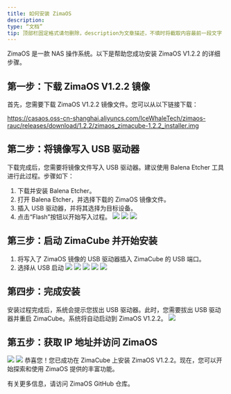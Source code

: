 ```yaml
---
title: 如何安装 ZimaOS
description:
type: “文档”
tip: 顶部栏固定格式请勿删除，description为文章描述，不填时将截取内容最前一段文字
---
```

ZimaOS 是一款 NAS 操作系统。以下是帮助您成功安装 ZimaOS V1.2.2 的详细步骤。

## 第一步：下载 ZimaOS V1.2.2 镜像
首先，您需要下载 ZimaOS V1.2.2 镜像文件。您可以从以下链接下载：

https://casaos.oss-cn-shanghai.aliyuncs.com/IceWhaleTech/zimaos-rauc/releases/download/1.2.2/zimaos_zimacube-1.2.2_installer.img

## 第二步：将镜像写入 USB 驱动器
下载完成后，您需要将镜像文件写入 USB 驱动器。建议使用 Balena Etcher 工具进行此过程。步骤如下：

1. 下载并安装 Balena Etcher。
2. 打开 Balena Etcher，并选择下载的 ZimaOS 镜像文件。
3. 插入 USB 驱动器，并将其选择为目标设备。
4. 点击“Flash”按钮以开始写入过程。
![](https://manage.icewhale.io/api/static/docs/1722420534282_image.png)
![](https://manage.icewhale.io/api/static/docs/1722420544771_image.png)
![](https://manage.icewhale.io/api/static/docs/1722420558005_image.png)
## 第三步：启动 ZimaCube 并开始安装
1. 将写入了 ZimaOS 镜像的 USB 驱动器插入 ZimaCube 的 USB 端口。
2. 选择从 USB 启动
![](https://manage.icewhale.io/api/static/docs/1722420609193_image.png)
![](https://manage.icewhale.io/api/static/docs/1722420617802_image.png)
![](https://manage.icewhale.io/api/static/docs/1722420630615_image.png)
![](https://manage.icewhale.io/api/static/docs/1722420644847_image.png)
![](https://manage.icewhale.io/api/static/docs/1722420663108_image.png)
## 第四步：完成安装
安装过程完成后，系统会提示您拔出 USB 驱动器。此时，您需要拔出 USB 驱动器并重启 ZimaCube。系统将自动启动到 ZimaOS V1.2.2。
![](https://manage.icewhale.io/api/static/docs/1722420697254_image.png)
## 第五步：获取 IP 地址并访问 ZimaOS
![](https://manage.icewhale.io/api/static/docs/1722420740564_image.png)
![](https://manage.icewhale.io/api/static/docs/1722420752348_image.png)
恭喜您！您已成功在 ZimaCube 上安装 ZimaOS V1.2.2。现在，您可以开始探索和使用 ZimaOS 提供的丰富功能。

有关更多信息，请访问 ZimaOS GitHub 仓库。